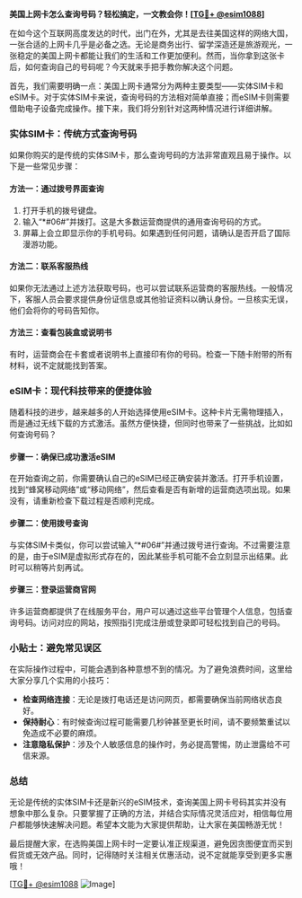 **美国上网卡怎么查询号码？轻松搞定，一文教会你！[[TG💪+ @esim1088](https://t.me/s/esim1088)]**

在如今这个互联网高度发达的时代，出门在外，尤其是去往美国这样的网络大国，一张合适的上网卡几乎是必备之选。无论是商务出行、留学深造还是旅游观光，一张稳定的美国上网卡都能让我们的生活和工作更加便利。然而，当你拿到这张卡后，如何查询自己的号码呢？今天就来手把手教你解决这个问题。

首先，我们需要明确一点：美国上网卡通常分为两种主要类型——实体SIM卡和eSIM卡。对于实体SIM卡来说，查询号码的方法相对简单直接；而eSIM卡则需要借助电子设备完成操作。接下来，我们将分别针对这两种情况进行详细讲解。

### 实体SIM卡：传统方式查询号码

如果你购买的是传统的实体SIM卡，那么查询号码的方法非常直观且易于操作。以下是一些常见步骤：

#### 方法一：通过拨号界面查询
1. 打开手机的拨号键盘。
2. 输入“*#06#”并拨打。这是大多数运营商提供的通用查询号码的方式。
3. 屏幕上会立即显示你的手机号码。如果遇到任何问题，请确认是否开启了国际漫游功能。

#### 方法二：联系客服热线
如果你无法通过上述方法获取号码，也可以尝试联系运营商的客服热线。一般情况下，客服人员会要求提供身份证信息或其他验证资料以确认身份。一旦核实无误，他们会将你的号码告知你。

#### 方法三：查看包装盒或说明书
有时，运营商会在卡套或者说明书上直接印有你的号码。检查一下随卡附带的所有材料，说不定就能找到答案。

### eSIM卡：现代科技带来的便捷体验

随着科技的进步，越来越多的人开始选择使用eSIM卡。这种卡片无需物理插入，而是通过无线下载的方式激活。虽然方便快捷，但同时也带来了一些挑战，比如如何查询号码？

#### 步骤一：确保已成功激活eSIM
在开始查询之前，你需要确认自己的eSIM已经正确安装并激活。打开手机设置，找到“蜂窝移动网络”或“移动网络”，然后查看是否有新增的运营商选项出现。如果没有，请重新检查下载过程是否顺利完成。

#### 步骤二：使用拨号查询
与实体SIM卡类似，你可以尝试输入“*#06#”并通过拨号进行查询。不过需要注意的是，由于eSIM是虚拟形式存在的，因此某些手机可能不会立刻显示出结果。此时可以稍等片刻再试。

#### 步骤三：登录运营商官网
许多运营商都提供了在线服务平台，用户可以通过这些平台管理个人信息，包括查询号码。访问对应的网站，按照指引完成注册或登录即可轻松找到自己的号码。

### 小贴士：避免常见误区

在实际操作过程中，可能会遇到各种意想不到的情况。为了避免浪费时间，这里给大家分享几个实用的小技巧：
- **检查网络连接**：无论是拨打电话还是访问网页，都需要确保当前网络状态良好。
- **保持耐心**：有时候查询过程可能需要几秒钟甚至更长时间，请不要频繁重试以免造成不必要的麻烦。
- **注意隐私保护**：涉及个人敏感信息的操作时，务必提高警惕，防止泄露给不可信来源。

### 总结

无论是传统的实体SIM卡还是新兴的eSIM技术，查询美国上网卡号码其实并没有想象中那么复杂。只要掌握了正确的方法，并结合实际情况灵活应对，相信每位用户都能够快速解决问题。希望本文能为大家提供帮助，让大家在美国畅游无忧！

最后提醒大家，在选购美国上网卡时一定要认准正规渠道，避免因贪图便宜而买到假货或无效产品。同时，记得随时关注相关优惠活动，说不定就能享受到更多实惠哦！

[[TG💪+ @esim1088](https://t.me/s/esim1088) ![Image](https://i.postimg.cc/4NQfJmqS/Snipaste-2025-05-13-00-14-12.png)]